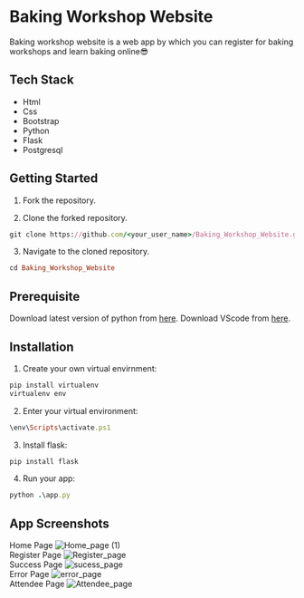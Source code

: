 # Baking Workshop Website

Baking workshop website is a web app by which you can register for baking workshops and learn baking online😎

## Tech Stack
- Html
- Css
- Bootstrap
- Python
- Flask
- Postgresql


## Getting Started

1. Fork the repository.
 
2. Clone the forked repository.
```ruby
git clone https://github.com/<your_user_name>/Baking_Workshop_Website.git
```

3. Navigate to the cloned repository.
```ruby
cd Baking_Workshop_Website
```

## Prerequisite

Download latest version of python from [here](https://www.python.org/downloads/).
Download VScode from [here](https://code.visualstudio.com/).


## Installation
1. Create your own virtual envirnment:
```ruby
pip install virtualenv
virtualenv env
```
2. Enter your virtual environment:
```ruby
\env\Scripts\activate.ps1
```
3. Install flask:
```ruby
pip install flask
```
4. Run your app:
```ruby
python .\app.py
```
## App Screenshots

Home Page
![Home_page (1)](https://user-images.githubusercontent.com/71275600/146410645-d8253ff9-2ef0-42a1-83ea-74f031b616c5.png)
<br>
Register Page
![Register_page](https://user-images.githubusercontent.com/71275600/146410663-c6ec5820-7712-4d30-a65f-6d925e9dc09c.png)
<br>
Success Page
![sucess_page](https://user-images.githubusercontent.com/71275600/146410676-fab52828-b514-44a9-b842-c62784516802.png)
<br>
Error Page
![error_page](https://user-images.githubusercontent.com/71275600/146410684-9c173e18-20d5-40b4-8b9b-abce2af5c09c.png)
<br>
Attendee Page
![Attendee_page](https://user-images.githubusercontent.com/71275600/146410697-f0b67aa0-5e6d-4e3a-95f7-5e400c098d8a.png)
